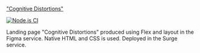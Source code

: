 ["Cognitive Distortions"](http://lamentable-journey.surge.sh)

[![Node.js CI](https://github.com/CoinerLo/landing-page_cognitive-distortions/actions/workflows/node.js.yml/badge.svg)](https://github.com/CoinerLo/frontend-project-lvl4/actions/workflows/node.js.yml)

Landing page "Cognitive Distortions" produced using Flex and layout in the Figma service. Native HTML and CSS is used. Deployed in the Surge service. 